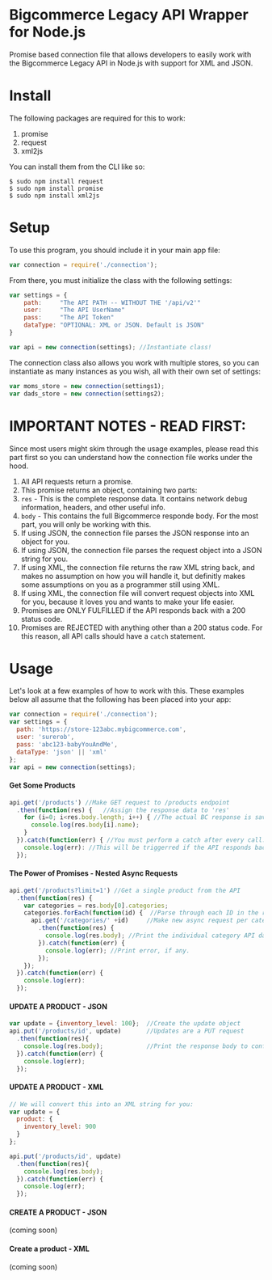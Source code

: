 # Bigcommerce Legacy API Wrapper for Node.js
Promise based connection file that allows developers to easily work with the Bigcommerce Legacy API in Node.js with support for XML and JSON. 

# Install
The following packages are required for this to work:
  1. promise
  2. request
  3. xml2js

You can install them from the CLI like so:
```
$ sudo npm install request
$ sudo npm install promise
$ sudo npm install xml2js
```
# Setup
To use this program, you should include it in your main app file:
```javascript
var connection = require('./connection');
```

From there, you must initialize the class with the following settings:
```javascript
var settings = {
    path:     "The API PATH -- WITHOUT THE '/api/v2'"
	user:     "The API UserName"
	pass:     "The API Token"
	dataType: "OPTIONAL: XML or JSON. Default is JSON"
}

var api = new connection(settings); //Instantiate class!
```

The connection class also allows you work with multiple stores, so you can instantiate as many instances as you wish, all with their own set of settings:
```javascript
var moms_store = new connection(settings1);
var dads_store = new connection(settings2);
```
# IMPORTANT NOTES - READ FIRST:
Since most users might skim through the usage examples, please read this part first so you can understand how the connection file works under the hood. 

1. All API requests return a promise. 
2. This promise returns an object, containing two parts:
  1. `res`  - This is the complete response data. It contains network debug information, headers, and other useful info. 
  2. `body` - This contains the full Bigcommerce responde body. For the most part, you will only be working with this. 
3. If using JSON, the connection file parses the JSON response into an object for you. 
4. If using JSON, the connection file parses the request object into a JSON string for you.
4. If using XML, the connection file returns the raw XML string back, and makes no assumption on how you will handle it, but definitly makes some assumptions on you as a programmer still using XML. 
5. If using XML, the connection file will convert request objects into XML for you, because it loves you and wants to make your life easier. 
5. Promises are ONLY FULFILLED if the API responds back with a 200 status code. 
6. Promises are REJECTED with anything other than a 200 status code. For this reason, all API calls should have a `catch` statement. 

# Usage 
Let's look at a few examples of how to work with this. 
These examples below all assume that the following has been placed into your app:
```javascript
var connection = require('./connection');
var settings = {
  path: 'https://store-123abc.mybigcommerce.com',
  user: 'surerob',
  pass: 'abc123-babyYouAndMe',
  dataType: 'json' || 'xml'
};
var api = new connection(settings);
```
#### Get Some Products ####
```javascript
api.get('/products') //Make GET request to /products endpoint
  .then(function(res) {   //Assign the response data to 'res'
    for (i=0; i<res.body.length; i++) { //The actual BC response is saved in 'res.body'
      console.log(res.body[i].name);
    }
  }).catch(function(err) { //You must perform a catch after every call. 
    console.log(err): //This will be triggerred if the API responds back a status code of NOT 200. 
  });
```

#### The Power of Promises - Nested Async Requests ####
```javascript
api.get('/products?limit=1') //Get a single product from the API
  .then(function(res) {
    var categories = res.body[0].categories; 
    categories.forEach(function(id) {  //Parse through each ID in the returned category ID. 
      api.get('/categories/' +id)     //Make new async request per category ID. 
        .then(function(res) {
          console.log(res.body); //Print the individual category API data. 
        }).catch(function(err) {
          console.log(err); //Print error, if any. 
        });
    });
  }).catch(function(err) {
    console.log(err):
  });
```
#### UPDATE A PRODUCT - JSON ####
```javascript
var update = {inventory_level: 100};  //Create the update object
api.put('/products/id', update)       //Updates are a PUT request
  .then(function(res){
    console.log(res.body);            //Print the response body to confirm update
  }).catch(function(err) {
    console.log(err);
  });
```
#### UPDATE A PRODUCT - XML ####
```javascript
// We will convert this into an XML string for you:
var update = {
  product: {
    inventory_level: 900
  }
};

api.put('/products/id', update)
  .then(function(res){
    console.log(res.body);
  }).catch(function(err) {
    console.log(err);
  });
```
#### CREATE A PRODUCT - JSON ####
(coming soon)

#### Create a product - XML ####
(coming soon)
